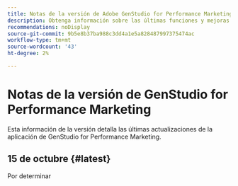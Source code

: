 ```yaml
---
title: Notas de la versión de Adobe GenStudio for Performance Marketing
description: Obtenga información sobre las últimas funciones y mejoras de Adobe GenStudio for Performance Marketing.
recommendations: noDisplay
source-git-commit: 9b5e8b37ba988c3dd4a1e5a828487997375474ac
workflow-type: tm+mt
source-wordcount: '43'
ht-degree: 2%

---
```


# Notas de la versión de GenStudio for Performance Marketing

Esta información de la versión detalla las últimas actualizaciones de la aplicación de GenStudio for Performance Marketing.

## 15 de octubre {#latest}

Por determinar
